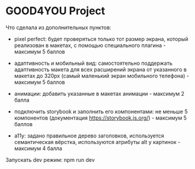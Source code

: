 # GOOD4YOU Project

Что сделала из дополнительных пунктов: 


- pixel perfect: будет проверяться только тот размер экрана, который реализован в макетах, с помощью специального плагина - максимум 5 баллов

- адаптивность и мобильный вид: самостоятельно поддержать адаптивность макета для всех расширений экрана от указанного в макетах до 320px (самый маленький экран мобильного телефона) - максимум 5 баллов

- анимации: добавить указанные в макетах анимации - максимум 2 балла

- подключить storybook и заполнить его компонентами: не меньше 5 компонентов (документация https://storybook.js.org/) - максимум 5 баллов

- a11y: задано правильное дерево заголовков, используется семантическая вёрстка, используются атрибуты alt у картинок - максимум 4 балла


Запускать dev режим: npm run dev

